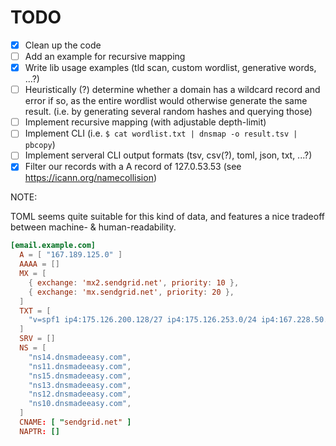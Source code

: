 # TODO

- [x] Clean up the code
- [ ] Add an example for recursive mapping
- [x] Write lib usage examples (tld scan, custom wordlist, generative words, ...?)
- [ ] Heuristically (?) determine whether a domain has a wildcard record
      and error if so, as the entire wordlist would otherwise generate the same result.
      (i.e. by generating several random hashes and querying those)
- [ ] Implement recursive mapping (with adjustable depth-limit)
- [ ] Implement CLI (i.e. `$ cat wordlist.txt | dnsmap -o result.tsv | pbcopy`)
- [ ] Implement serveral CLI output formats (tsv, csv(?), toml, json, txt, ...?)
- [x] Filter our records with a A record of 127.0.53.53 (see https://icann.org/namecollision)

NOTE:
  
TOML seems quite suitable for this kind of data,
and features a nice tradeoff between machine- & human-readability.

```toml
[email.example.com]
  A = [ "167.189.125.0" ]
  AAAA = []
  MX = [
    { exchange: 'mx2.sendgrid.net', priority: 10 },
    { exchange: 'mx.sendgrid.net', priority: 20 },
  ]
  TXT = [
    "v=spf1 ip4:175.126.200.128/27 ip4:175.126.253.0/24 ip4:167.228.50.32/27 ip4:174.136.80.208/28 ip4:174.136.92.96/27 include:sendgrid.biz ~all",
  ]
  SRV = []
  NS = [
    "ns14.dnsmadeeasy.com",
    "ns11.dnsmadeeasy.com",
    "ns15.dnsmadeeasy.com",
    "ns13.dnsmadeeasy.com",
    "ns12.dnsmadeeasy.com",
    "ns10.dnsmadeeasy.com",
  ]
  CNAME: [ "sendgrid.net" ]
  NAPTR: []
```
